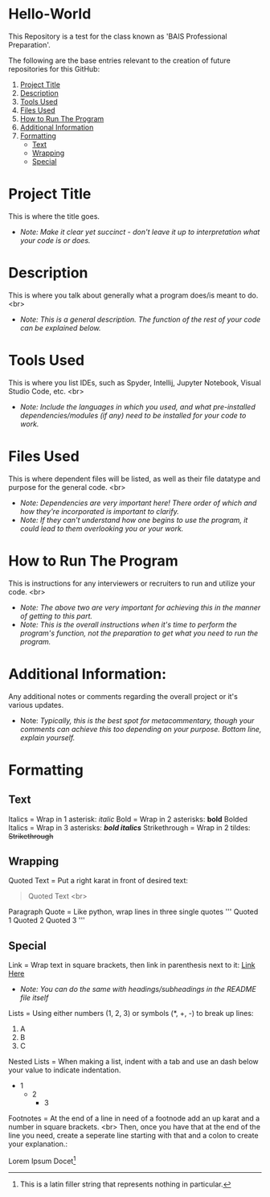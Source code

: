 # Hello-World
This Repository is a test for the class known as 'BAIS Professional Preparation'.

The following are the base entries relevant to the creation of future repositories for this GitHub:

1. [Project Title](#Project-Title)
2. [Description](#Description)
3. [Tools Used](#Tools-Used)
4. [Files Used](#Files-Used)
5. [How to Run The Program](#How-to-Run-The-Program)
6. [Additional Information](#Additional-Information)
7. [Formatting](#Formatting)
   - [Text](##Text)
   - [Wrapping](##Wrapping)
   - [Special](##Special)

# Project Title
This is where the title goes. <br>
- *Note: Make it clear yet succinct - don't leave it up to interpretation what your code is or does.*

# Description
This is where you talk about generally what a program does/is meant to do. <br\>
- *Note: This is a general description. The function of the rest of your code can be explained below.*

# Tools Used
This is where you list IDEs, such as Spyder, Intellij, Jupyter Notebook, Visual Studio Code, etc. <br\>
- *Note: Include the languages in which you used, and what pre-installed dependencies/modules (if any) need to be installed for your code to work.*

# Files Used
This is where dependent files will be listed, as well as their file datatype and purpose for the general code. <br\>
- *Note: Dependencies are very important here! There order of which and how they're incorporated is important to clarify.*
- *Note: If they can't understand how one begins to use the program, it could lead to them overlooking you or your work.*

# How to Run The Program
This is instructions for any interviewers or recruiters to run and utilize your code. <br\>
- *Note: The above two are very important for achieving this in the manner of getting to this part.*
- *Note: This is the overall instructions when it's time to perform the program's function, not the preparation to get what you need to run the program.*

# Additional Information:
Any additional notes or comments regarding the overall project or it's various updates.
- Note: *Typically, this is the best spot for metacommentary, though your comments can achieve this too depending on your purpose. Bottom line, explain yourself.*

# Formatting

## Text
Italics = Wrap in 1 asterisk: *italic*
Bold = Wrap in 2 asterisks: **bold**
Bolded Italics = Wrap in 3 asterisks: ***bold italics***
Strikethrough = Wrap in 2 tildes: ~~Strikethrough~~


## Wrapping
Quoted Text = Put a right karat in front of desired text: 
> Quoted Text <br\>

Paragraph Quote = Like python, wrap lines in three single quotes
'''
Quoted 1
Quoted 2
Quoted 3
'''

## Special

Link = Wrap text in square brackets, then link in parenthesis next to it: [Link Here](https://docs.github.com/en/get-started/writing-on-github/getting-started-with-writing-and-formatting-on-github/basic-writing-and-formatting-syntax)
- *Note: You can do the same with headings/subheadings in the README file itself*

Lists = Using either numbers (1, 2, 3) or symbols (*, +, -) to break up lines:
1. A
2. B
3. C

Nested Lists = When making a list, indent with a tab and use an dash below your value to indicate indentation.
- 1
  - 2
    - 3

Footnotes = At the end of a line in need of a footnode add an up karat and a number in square brackets. <br\>
Then, once you have that at the end of the line you need, create a seperate line starting with that and a colon to create your explanation.:

Lorem Ipsum Docet[^1]

[^1]: This is a latin filler string that represents nothing in particular.
